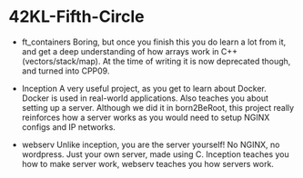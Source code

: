 # 42KL-Fifth-Circle

* ft_containers
Boring, but once you finish this you do learn a lot from it, and get a deep understanding of how arrays work in C++ (vectors/stack/map). At the time of writing it is now deprecated though, and turned into CPP09.

* Inception
A very useful project, as you get to learn about Docker. Docker is used in real-world applications. Also teaches you about setting up a server. Although we did it in born2BeRoot, this project really reinforces how a server works as you would need to setup NGINX configs and IP networks.

* webserv
Unlike inception, you are the server yourself! No NGINX, no wordpress. Just your own server, made using C. Inception teaches you how to make server work, webserv teaches you how servers work. 
